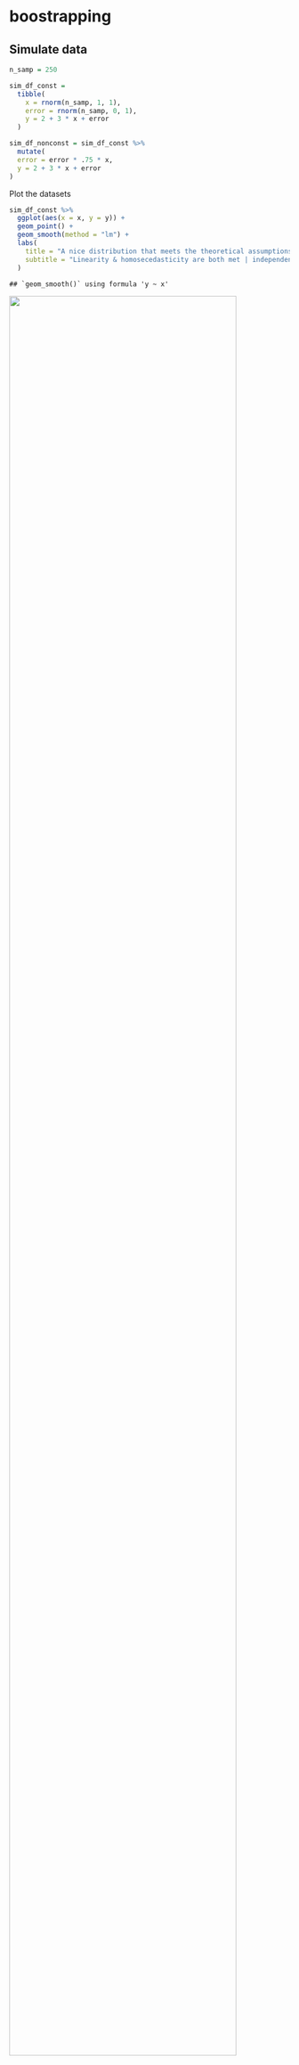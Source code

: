 boostrapping
================

## Simulate data

``` r
n_samp = 250

sim_df_const = 
  tibble(
    x = rnorm(n_samp, 1, 1),
    error = rnorm(n_samp, 0, 1),
    y = 2 + 3 * x + error
  )

sim_df_nonconst = sim_df_const %>% 
  mutate(
  error = error * .75 * x,
  y = 2 + 3 * x + error
)
```

Plot the datasets

``` r
sim_df_const %>% 
  ggplot(aes(x = x, y = y)) + 
  geom_point() + 
  geom_smooth(method = "lm") + 
  labs(
    title = "A nice distribution that meets the theoretical assumptions of a linear regression", 
    subtitle = "Linearity & homosecedasticity are both met | independence & normality are assumed"
  )
```

    ## `geom_smooth()` using formula 'y ~ x'

<img src="boostrapping_files/figure-gfm/unnamed-chunk-2-1.png" width="90%" />

``` r
sim_df_nonconst %>% 
  ggplot(aes(x = x, y = y)) + 
  geom_point() + 
  geom_smooth(method = "lm") + 
  labs(
    title = "Not a nice distribution | homoscedasticity assumption not met", 
    subtitle = "Because this key assumption is not met, we can't make inferences with confidence"
  )
```

    ## `geom_smooth()` using formula 'y ~ x'

<img src="boostrapping_files/figure-gfm/unnamed-chunk-2-2.png" width="90%" />

Check the parameter estimates (standard error, estimates etc … ) The lm
function gives us these estimates assuming that our statistical
assumptions have been met on our data

``` r
lm(y ~ x, data = sim_df_const) %>% broom::tidy()
```

    ## # A tibble: 2 x 5
    ##   term        estimate std.error statistic   p.value
    ##   <chr>          <dbl>     <dbl>     <dbl>     <dbl>
    ## 1 (Intercept)     1.98    0.0981      20.2 3.65e- 54
    ## 2 x               3.04    0.0699      43.5 3.84e-118

``` r
lm(y ~ x, data = sim_df_nonconst) %>% broom::tidy()
```

    ## # A tibble: 2 x 5
    ##   term        estimate std.error statistic   p.value
    ##   <chr>          <dbl>     <dbl>     <dbl>     <dbl>
    ## 1 (Intercept)     1.93    0.105       18.5 1.88e- 48
    ## 2 x               3.11    0.0747      41.7 5.76e-114

Even though the error terms for `sim_df_nonconst` vary widely compared
to the error terms of the `sim_df_const`, the std.error that our `lm`
gave us was similar for both models. THIS is the problem we’re trying to
solve with `Boostrapping` … when we can’t make theoretical assumptions
(our keys assumptions have been violated) we rely on `bootsrapping` to
get a sense for the distribution our data follows using emprical
evidence.

`boostrap` time

## Draw one bootstrap sample

Writing a function that takes a bootstrap sample from a given dataset

``` r
boot_sample = function(df) {
  
  sample_frac(df, size = 1, replace = TRUE) %>% 
    arrange(x)
  
  #size = 1 specifies that we want to draw a sample the same size as our dataframe & replace = TRUE tells is that we want to draw samples with replacements, such that multiple obs may be resampled. 
  # Why do we want it to be the same size? because our variance estimates (& vis a vi our confidence intervals) are dependent on sample size. That's why we "size = 1" 
  
}
```

Check if this works … Plotty plot

``` r
boot_sample(sim_df_nonconst) %>%  
  ggplot(aes(x = x, y = y)) + 
  geom_point(alpha = .3) + 
  geom_smooth(method = "lm") + 
  ylim(-5, 16)
```

    ## `geom_smooth()` using formula 'y ~ x'

<img src="boostrapping_files/figure-gfm/unnamed-chunk-5-1.png" width="90%" />

When you rerun the bootstrapping you get different estimates/slopes
because bootrstapping (re)samples randomly

``` r
boot_sample(sim_df_nonconst) %>%  
   lm(y ~ x, data = .) %>% 
  broom::tidy()
```

    ## # A tibble: 2 x 5
    ##   term        estimate std.error statistic   p.value
    ##   <chr>          <dbl>     <dbl>     <dbl>     <dbl>
    ## 1 (Intercept)     1.90    0.0982      19.3 2.45e- 51
    ## 2 x               3.14    0.0688      45.6 1.18e-122

## Many samples and analysis

``` r
boot_straps = 
  tibble(
    strap_number = 1:1000,
    strap_sample = rerun(1000, boot_sample(sim_df_nonconst))
  )
```

Can I run my analysis on these … ? yes\! using stuff we’ve used before

``` r
boot_results = 
  boot_straps %>% 
  mutate(
    models = map(.x = strap_sample, ~lm(y ~ x, data = .x)),
    results = map(models, broom::tidy)
  ) %>% 
  select(strap_number, results) %>% 
  unnest(results)
```

What do I have now?

We now want to know the distribution of the estimated intercept and
estimated coefficient (slope)

Compare the error of the estimate and the slope you got from the
bootstrap samples to the error terms you got from the linear models:

Notice how the std.errors you get from the bootsrap model better
approximate the distribution of the error terms we see in
`sim_df_nonconst` (check scatter plot) with a lower std.error around the
intercept & a larger std.error for the slope oi

``` r
boot_results %>% 
  group_by(term) %>% 
  summarize(
    mean_est  = mean(estimate), #1st moment
    sd_est = sd(estimate) #3rd (?) moment
  )
```

    ## `summarise()` ungrouping output (override with `.groups` argument)

    ## # A tibble: 2 x 3
    ##   term        mean_est sd_est
    ##   <chr>          <dbl>  <dbl>
    ## 1 (Intercept)     1.93 0.0748
    ## 2 x               3.11 0.101

``` r
lm(y ~ x, data = sim_df_nonconst) %>% broom::tidy()
```

    ## # A tibble: 2 x 5
    ##   term        estimate std.error statistic   p.value
    ##   <chr>          <dbl>     <dbl>     <dbl>     <dbl>
    ## 1 (Intercept)     1.93    0.105       18.5 1.88e- 48
    ## 2 x               3.11    0.0747      41.7 5.76e-114

What we can then do is go ahead and construct the confidence intervals
using the bootstrap results

First, let’s look at the distributions of the estimate

``` r
boot_results %>% 
  filter(term == "x") %>% 
  ggplot(aes(x = estimate)) + 
  geom_density()
```

<img src="boostrapping_files/figure-gfm/unnamed-chunk-10-1.png" width="90%" />

Under bootstrapping, i.e., under repeated sampling, without relying on
any theoretical assumptions, the distributions of the estimated slope
(`x`) looks like this ^^ …. so now, if I want to construct confidence
intervals, I can go to the tail ends, and “chop-off” or set cut-off
points at 2.5% of the distribution, as it were.

construct boostrap CI

``` r
boot_results %>% 
  group_by(term) %>% 
  summarize(
    ci_lower = quantile(estimate, 0.025), # quantile() gives me the quantiles of the estimates at 2.5% 
    ci_upper = quantile(estimate, 0.975)  # quantile() gives me the quantiles of the estimates at 97.5% 
  )
```

    ## `summarise()` ungrouping output (override with `.groups` argument)

    ## # A tibble: 2 x 3
    ##   term        ci_lower ci_upper
    ##   <chr>          <dbl>    <dbl>
    ## 1 (Intercept)     1.79     2.08
    ## 2 x               2.91     3.31

## Bootstrap using modelr

Can we simplify anything from the above

The function `bootstrap` in `modelr` carries out lets us bootstrap from
a given dataset … which is essentially what we did with our function
`boot_sample`

Note how the `bootstrap` function gives us a “tibble” object instead of
a `tibble`

``` r
sim_df_const %>% 
  bootstrap(1000, id = "strap_number") %>% 
  mutate(
    models = map(.x = strap, ~lm(y ~ x, data = .x)),
    results = map(models, broom::tidy)
  ) %>% 
  select(strap_number, results) %>% 
  unnest(results)  %>%  
  group_by(term) %>% 
  summarize(
    mean_est  = mean(estimate), #1st moment
    sd_est = sd(estimate) #3rd (?) moment
  )
```

    ## `summarise()` ungrouping output (override with `.groups` argument)

    ## # A tibble: 2 x 3
    ##   term        mean_est sd_est
    ##   <chr>          <dbl>  <dbl>
    ## 1 (Intercept)     1.98 0.0984
    ## 2 x               3.04 0.0720
